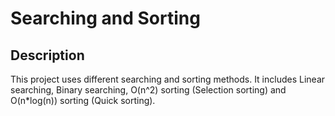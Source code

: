 # Searching and Sorting
## Description
This project uses different searching and sorting methods. It includes Linear searching, Binary searching, O(n^2) sorting (Selection sorting) and O(n*log(n)) sorting (Quick sorting).
